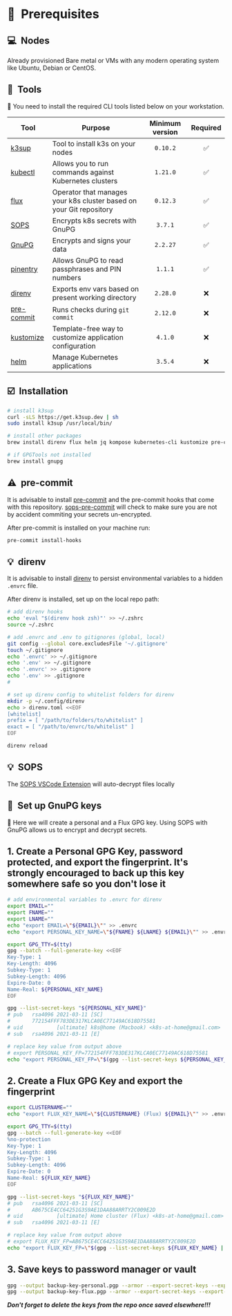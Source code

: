 # :memo:&nbsp; Prerequisites

## :computer:&nbsp; Nodes

Already provisioned Bare metal or VMs with any modern operating system like
Ubuntu, Debian or CentOS.

## :wrench:&nbsp; Tools

:round_pushpin: You need to install the required CLI tools listed below
on your workstation.

| Tool                                                               | Purpose                                                             | Minimum version | Required |
|--------------------------------------------------------------------|---------------------------------------------------------------------|:---------------:|:--------:|
| [k3sup](https://github.com/alexellis/k3sup)                        | Tool to install k3s on your nodes                                   |    `0.10.2`     |    ✅     |
| [kubectl](https://kubernetes.io/docs/tasks/tools/)                 | Allows you to run commands against Kubernetes clusters              |    `1.21.0`     |    ✅     |
| [flux](https://toolkit.fluxcd.io/)                                 | Operator that manages your k8s cluster based on your Git repository |    `0.12.3`     |    ✅     |
| [SOPS](https://github.com/mozilla/sops)                            | Encrypts k8s secrets with GnuPG                                     |     `3.7.1`     |    ✅     |
| [GnuPG](https://gnupg.org/)                                        | Encrypts and signs your data                                        |    `2.2.27`     |    ✅     |
| [pinentry](https://gnupg.org/related_software/pinentry/index.html) | Allows GnuPG to read passphrases and PIN numbers                    |     `1.1.1`     |    ✅     |
| [direnv](https://github.com/direnv/direnv)                         | Exports env vars based on present working directory                 |    `2.28.0`     |    ❌     |
| [pre-commit](https://github.com/pre-commit/pre-commit)             | Runs checks during `git commit`                                     |    `2.12.0`     |    ❌     |
| [kustomize](https://kustomize.io/)                                 | Template-free way to customize application configuration            |     `4.1.0`     |    ❌     |
| [helm](https://helm.sh/)                                           | Manage Kubernetes applications                                      |     `3.5.4`     |    ❌     |

## :ballot_box_with_check:&nbsp; Installation

```sh
# install k3sup
curl -sLS https://get.k3sup.dev | sh
sudo install k3sup /usr/local/bin/

# install other packages
brew install direnv flux helm jq kompose kubernetes-cli kustomize pre-commit sops

# if GPGTools not installed
brew install gnupg
```

## :warning:&nbsp; pre-commit

It is advisable to install [pre-commit](https://pre-commit.com/)
and the pre-commit hooks that come with this repository.
[sops-pre-commit](https://github.com/k8s-at-home/sops-pre-commit)
will check to make sure you are not by accident commiting your secrets un-encrypted.

After pre-commit is installed on your machine run:

```sh
pre-commit install-hooks
```

## :bulb:&nbsp; direnv

It is advisable to install [direnv](https://github.com/direnv/direnv)
to persist environmental variables to a hidden `.envrc` file.

After direnv is installed, set up on the local repo path:

```sh
# add direnv hooks
echo 'eval "$(direnv hook zsh)"' >> ~/.zshrc
source ~/.zshrc

# add .envrc and .env to gitignores (global, local)
git config --global core.excludesFile '~/.gitignore'
touch ~/.gitignore
echo '.envrc' >> ~/.gitignore
echo '.env' >> ~/.gitignore
echo '.envrc' >> .gitignore
echo '.env' >> .gitignore
#

# set up direnv config to whitelist folders for direnv
mkdir -p ~/.config/direnv
echo > direnv.toml <<EOF
[whitelist]
prefix = [ "/path/to/folders/to/whitelist" ]
exact = [ "/path/to/envrc/to/whitelist" ]
EOF

direnv reload
```

## :bulb:&nbsp; SOPS

The [SOPS VSCode Extension](https://github.com/signageos/vscode-sops)
will auto-decrypt files locally

## :closed_lock_with_key:&nbsp; Set up GnuPG keys

:round_pushpin: Here we will create a personal and a Flux GPG key.
Using SOPS with GnuPG allows us to encrypt and decrypt secrets.

## 1. Create a Personal GPG Key, password protected, and export the fingerprint. It's **strongly encouraged** to back up this key somewhere safe so you don't lose it

```sh
# add environmental variables to .envrc for direnv
export EMAIL=""
export FNAME=""
export LNAME=""
echo "export EMAIL=\"${EMAIL}\"" >> .envrc
echo "export PERSONAL_KEY_NAME=\"${FNAME} ${LNAME} ${EMAIL}\"" >> .envrc

export GPG_TTY=$(tty)
gpg --batch --full-generate-key <<EOF
Key-Type: 1
Key-Length: 4096
Subkey-Type: 1
Subkey-Length: 4096
Expire-Date: 0
Name-Real: ${PERSONAL_KEY_NAME}
EOF

gpg --list-secret-keys "${PERSONAL_KEY_NAME}"
# pub   rsa4096 2021-03-11 [SC]
#       772154FFF783DE317KLCA0EC77149AC618D75581
# uid           [ultimate] k8s@home (Macbook) <k8s-at-home@gmail.com>
# sub   rsa4096 2021-03-11 [E]

# replace key value from output above
# export PERSONAL_KEY_FP=772154FFF783DE317KLCA0EC77149AC618D75581
echo "export PERSONAL_KEY_FP=\"$(gpg --list-secret-keys ${PERSONAL_KEY_NAME} | sed -n '2p' | xargs)\"" >> .envrc
```

## 2. Create a Flux GPG Key and export the fingerprint

```sh
export CLUSTERNAME=""
echo "export FLUX_KEY_NAME=\"${CLUSTERNAME} (Flux) ${EMAIL}\"" >> .envrc

export GPG_TTY=$(tty)
gpg --batch --full-generate-key <<EOF
%no-protection
Key-Type: 1
Key-Length: 4096
Subkey-Type: 1
Subkey-Length: 4096
Expire-Date: 0
Name-Real: ${FLUX_KEY_NAME}
EOF

gpg --list-secret-keys "${FLUX_KEY_NAME}"
# pub   rsa4096 2021-03-11 [SC]
#       AB675CE4CC64251G3S9AE1DAA88ARRTY2C009E2D
# uid           [ultimate] Home cluster (Flux) <k8s-at-home@gmail.com>
# sub   rsa4096 2021-03-11 [E]

# replace key value from output above
# export FLUX_KEY_FP=AB675CE4CC64251G3S9AE1DAA88ARRTY2C009E2D
echo "export FLUX_KEY_FP=\"$(gpg --list-secret-keys ${FLUX_KEY_NAME} | sed -n '2p' | xargs)\"" >> .envrc
```

## 3. Save keys to password manager or vault

```sh
gpg --output backup-key-personal.pgp --armor --export-secret-keys --export-options export-backup ${PERSONAL_KEY_NAME}
gpg --output backup-key-flux.pgp --armor --export-secret-keys --export-options export-backup ${FLUX_KEY_NAME}
```

_**Don't forget to delete the keys from the repo once saved elsewhere!!!**_
